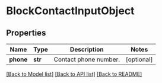 # BlockContactInputObject

## Properties
Name | Type | Description | Notes
------------ | ------------- | ------------- | -------------
**phone** | **str** | Contact phone number. | [optional] 

[[Back to Model list]](../README.md#documentation-for-models) [[Back to API list]](../README.md#documentation-for-api-endpoints) [[Back to README]](../README.md)


